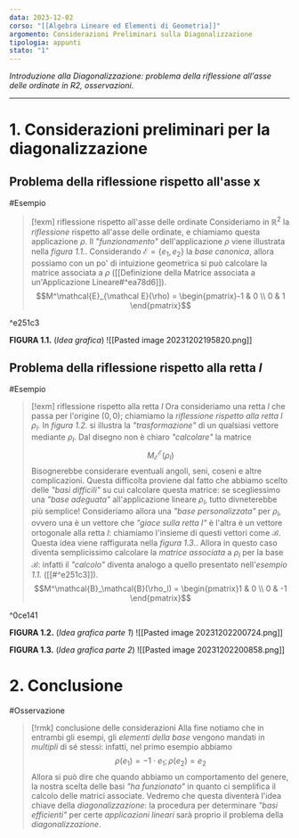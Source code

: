 ```yaml
---
data: 2023-12-02
corso: "[[Algebra Lineare ed Elementi di Geometria]]"
argomento: Considerazioni Preliminari sulla Diagonalizzazione
tipologia: appunti
stato: "1"
---
```

*Introduzione alla Diagonalizzazione: problema della riflessione all'asse delle ordinate in R2, osservazioni.*
- - -
# 1. Considerazioni preliminari per la diagonalizzazione
## Problema della riflessione rispetto all'asse x
#Esempio 
> [!exm] riflessione rispetto all'asse delle ordinate
> Consideriamo in $\mathbb{R}^2$ la *riflessione* rispetto all'asse delle ordinate, e chiamiamo questa applicazione $\rho$.
> Il *"funzionamento"* dell'applicazione $\rho$ viene illustrata nella *figura 1.1.*.
> Considerando $\mathcal{E} = \{e_1, e_2\}$ la *base canonica*, allora possiamo con un po' di intuizione geometrica si può calcolare la matrice associata a $\rho$ ([[Definizione della Matrice associata a un'Applicazione Lineare#^ea78d6]]).
> $$M^\mathcal{E}_{\mathcal E}(\rho) = \begin{pmatrix}-1 & 0 \\ 0 & 1 \end{pmatrix}$$

^e251c3

**FIGURA 1.1.** (*Idea grafica*)
![[Pasted image 20231202195820.png]]
## Problema della riflessione rispetto alla retta $l$
#Esempio 
> [!exm] riflessione rispetto alla retta $l$
> Ora consideriamo una retta $l$ che passa per l'origine $(0,0)$; chiamiamo la *riflessione rispetto alla retta $l$* $\rho_l$. In *figura 1.2.* si illustra la *"trasformazione"* di un qualsiasi vettore mediante $\rho_l$.
> Dal disegno non è chiaro *"calcolare"* la matrice
> $$M^\mathcal{E}_\mathcal{E}(\rho_l)$$
> Bisognerebbe considerare eventuali angoli, seni, coseni e altre complicazioni.
> Questa difficolta proviene dal fatto che abbiamo scelto delle *"basi difficili"* su cui calcolare questa matrice: se scegliessimo una *"base adeguata"* all'applicazione lineare $\rho_l$, tutto divneterebbe più semplice!
> Consideriamo allora una *"base personalizzata"* per $\rho_l$, ovvero una è un vettore che *"giace sulla retta $l$"* è l'altra è un vettore ortogonale alla retta $l$: chiamiamo l'insieme di questi vettori come $\mathcal{B}$. Questa idea viene raffigurata nella *figura 1.3.*.
> Allora in questo caso diventa semplicissimo calcolare la *matrice associata* a $\rho_l$ per la base $\mathcal{B}$: infatti il *"calcolo"* diventa analogo a quello presentato nell'*esempio 1.1.* ([[#^e251c3]]).
> $$M^\mathcal{B}_\mathcal{B}(\rho_l) = \begin{pmatrix}1 & 0 \\ 0 & -1 \end{pmatrix}$$

^0ce141

**FIGURA 1.2.** (*Idea grafica parte 1*)
![[Pasted image 20231202200724.png]]

**FIGURA 1.3.** (*Idea grafica parte 2*)
![[Pasted image 20231202200858.png]]

# 2. Conclusione
#Osservazione 
> [!rmk] conclusione delle considerazioni
> Alla fine notiamo che in entrambi gli esempi, gli *elementi della base* vengono mandati in *multipli* di sé stessi: infatti, nel primo esempio abbiamo
> $$\rho(e_1) = -1 \cdot e_1; \rho(e_2) = e_2$$
> Allora si può dire che quando abbiamo un comportamento del genere, la nostra scelta delle basi *"ha funzionato"* in quanto ci semplifica il calcolo delle matrici associate.
> Vedremo che questa diventerà l'idea chiave della *diagonalizzazione*: la procedura per determinare *"basi efficienti"* per certe *applicazioni lineari* sarà proprio il problema della *diagonalizzazione*.